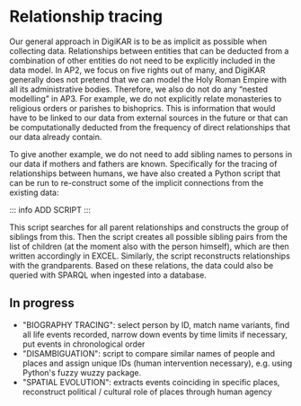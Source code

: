 # Relationship tracing

Our general approach in DigiKAR is to be as implicit as possible when collecting data. Relationships between entities that can be deducted from a combination of other entities do not need to be explicitly included in the data model. In AP2, we focus on five rights out of many, and DigiKAR generally does not pretend that we can model the Holy Roman Empire with all its administrative bodies. Therefore, we also do not do any “nested modelling” in AP3. For example, we do not explicitly relate monasteries to religious orders or parishes to bishoprics. This is information that would have to be linked to our data from external sources in the future or that can be computationally deducted from the frequency of direct relationships that our data already contain.

To give another example, we do not need to add sibling names to persons in our data if mothers and fathers are known. Specifically for the tracing of relationships between humans, we have also created a Python script that can be run to re-construct some of the implicit connections from the existing data:

::: info
ADD SCRIPT
:::

This script searches for all parent relationships and constructs the group of siblings from this. Then the script creates all possible sibling pairs from the list of children (at the moment also with the person himself), which are then written accordingly in EXCEL. Similarly, the script reconstructs relationships with the grandparents. Based on these relations, the data could also be queried with SPARQL when ingested into a database.

## In progress

- "BIOGRAPHY TRACING": select person by ID, match name variants, find all life events recorded, narrow down events by time limits if necessary, put events in chronological order
- "DISAMBIGUATION": script to compare similar names of people and places and assign unique IDs (human intervention necessary), e.g. using Python's fuzzy wuzzy package.
- "SPATIAL EVOLUTION": extracts events coinciding in specific places, reconstruct political / cultural role of places through human agency
